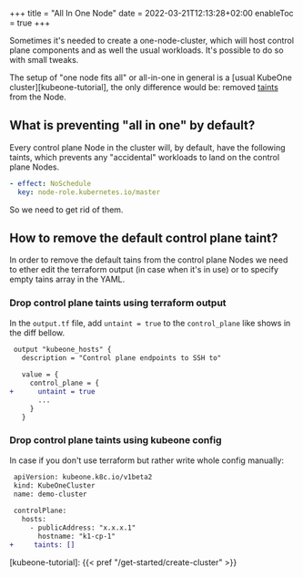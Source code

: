 +++
title = "All In One Node"
date = 2022-03-21T12:13:28+02:00
enableToc = true
+++

Sometimes it's needed to create a one-node-cluster, which will host control
plane components and as well the usual workloads. It's possible to do so with
small tweaks.

The setup of "one node fits all" or all-in-one in general is a [usual KubeOne cluster][kubeone-tutorial],
the only difference would be: removed [taints][taints-glossary] from the Node.

## What is preventing "all in one" by default?

Every control plane Node in the cluster will, by default, have the following
taints, which prevents any "accidental" workloads to land on the control plane
Nodes.

```yaml
- effect: NoSchedule
  key: node-role.kubernetes.io/master
```

So we need to get rid of them.

## How to remove the default control plane taint?

In order to remove the default tains from the control plane Nodes we need to
ether edit the terraform output (in case when it's in use) or to specify empty
tains array in the YAML.

### Drop control plane taints using terraform output

In the `output.tf` file, add `untaint = true` to the `control_plane` like shows
in the diff bellow.

```diff
 output "kubeone_hosts" {
   description = "Control plane endpoints to SSH to"
 
   value = {
     control_plane = {
+      untaint = true
       ...
     }
   }
```

### Drop control plane taints using kubeone config

In case if you don't use terraform but rather write whole config manually:

```diff
 apiVersion: kubeone.k8c.io/v1beta2
 kind: KubeOneCluster
 name: demo-cluster
 
 controlPlane:
   hosts:
     - publicAddress: "x.x.x.1"
       hostname: "k1-cp-1"
+     taints: []
```

[taints-glossary]: https://kubernetes.io/docs/reference/glossary/?core-object=true#term-taint
[kubeone-tutorial]: {{< pref "/get-started/create-cluster" >}}
